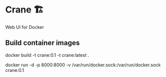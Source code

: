 # Crane 🏗

Web UI for Docker

## Build container images

docker build -t crane:0.1 -t crane:latest .

docker run -d -p 8000:8000 -v /var/run/docker.sock:/var/run/docker.sock crane:0.1